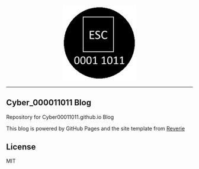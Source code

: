 <div align="center">
  <br>
  <img src="/images/icon2.jpg" alt="Cyber00011011_Blog" width="200"/>
  <br>  
</div>

---
## Cyber_000011011 Blog

Repository for Cyber00011011.github.io Blog

This blog is powered by GitHub Pages and the site template from [Reverie](https://github.com/amitmerchant1990/reverie)

## License

MIT
